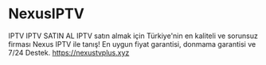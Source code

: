 # NexusIPTV
IPTV
IPTV SATIN AL
IPTV satın almak için Türkiye'nin en kaliteli ve sorunsuz firması Nexus IPTV ile tanış! En uygun fiyat garantisi, donmama garantisi ve 7/24 Destek.
https://nexustvplus.xyz
